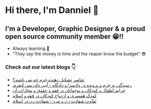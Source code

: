 # Hi there, I'm Danniel 👋 

## I'm a Developer, Graphic Designer & a proud open source community member 😁!!

- Always learning 🧐
- "They say the money is time and the reaper know the budget" 😎

### Check out our latest blogs 👇

<!-- BLOG-POST-LIST:START -->
- [عناصر تشکیل دهنده جرم چه می باشند؟](https://hesabraslaw.com/blog/%D8%B9%D9%86%D8%A7%D8%B5%D8%B1-%D8%AA%D8%B4%DA%A9%DB%8C%D9%84-%D8%AF%D9%87%D9%86%D8%AF%D9%87-%D8%AC%D8%B1%D9%85-%DA%86%D9%87-%D9%85%DB%8C-%D8%A8%D8%A7%D8%B4%D9%86%D8%AF/)
- [رسیدگی به جرم و پرونده در دادسرا و دادگاه  - آیین دادرسی کیفری](https://hesabraslaw.com/blog/%D8%B1%D8%B3%DB%8C%D8%AF%DA%AF%DB%8C-%D8%A8%D9%87-%D8%AC%D8%B1%D9%85-%D9%88-%D9%BE%D8%B1%D9%88%D9%86%D8%AF%D9%87-%D8%AF%D8%B1-%D8%AF%D8%A7%D8%AF%D8%B3%D8%B1%D8%A7-%D9%88-%D8%AF%D8%A7%D8%AF%DA%AF%D8%A7%D9%87-%D8%A2%D8%A6%DB%8C%D9%86-%D8%AF%D8%A7%D8%AF%D8%B1%D8%B3%DB%8C-%DA%A9%DB%8C%D9%81%D8%B1%DB%8C/)
- [جرایم اطفال و کودکان و نوجوانان در فقه و حقوق و مجازات آن](https://hesabraslaw.com/blog/%D8%AC%D8%B1%D8%A7%DB%8C%D9%85-%D8%A7%D8%B7%D9%81%D8%A7%D9%84-%D9%88-%DA%A9%D9%88%D8%AF%DA%A9%D8%A7%D9%86-%D9%88-%D9%86%D9%88%D8%AC%D9%88%D8%A7%D9%86%D8%A7%D9%86-%D8%AF%D8%B1-%D9%81%D9%82%D9%87-%D9%88-%D8%AD%D9%82%D9%88%D9%82-%D9%88-%D9%85%D8%AC%D8%A7%D8%B2%D8%A7%D8%AA-%D8%A2%D9%86/)
- [کودک همسری و ازدواج کودکان در فقه و اسلام](https://hesabraslaw.com/blog/%DA%A9%D9%88%D8%AF%DA%A9-%D9%87%D9%85%D8%B3%D8%B1%DB%8C-%D8%AF%D8%B1-%D8%A7%D8%B3%D9%84%D8%A7%D9%85-%D9%88-%D8%A7%D8%B2%D8%AF%D9%88%D8%A7%D8%AC-%DA%A9%D9%88%D8%AF%DA%A9-%D8%AF%D8%B1-%D9%81%D9%82%D9%87/)
- [تفاوت شهادت زن و مرد - شهادت زن در  اسلام](https://hesabraslaw.com/blog/%D8%AA%D9%81%D8%A7%D9%88%D8%AA-%D8%B4%D9%87%D8%A7%D8%AF%D8%AA-%D8%B2%D9%86-%D9%88-%D9%85%D8%B1%D8%AF-%D8%B4%D9%87%D8%A7%D8%AF%D8%AA-%D8%B2%D9%86-%D8%AF%D8%B1-%D8%A7%D8%B3%D9%84%D8%A7%D9%85/)
<!-- BLOG-POST-LIST:END -->
